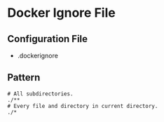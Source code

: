 Docker Ignore File
==================

Configuration File
------------------
- .dockerignore

Pattern
-------
```docker
# All subdirectories.
./**
# Every file and directory in current directory.
./*
```